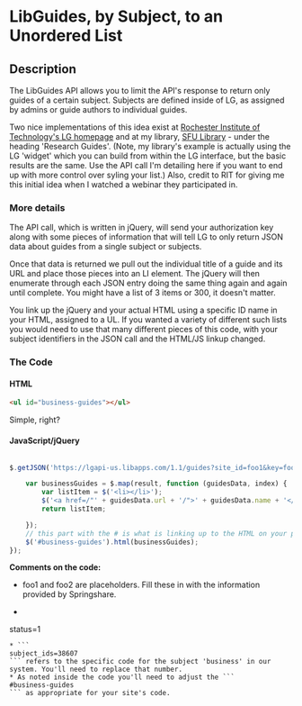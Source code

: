 # LibGuides, by Subject, to an Unordered List

## Description

The LibGuides API allows you to limit the API's response to return only guides of a certain subject. Subjects are defined inside of LG, as assigned by admins or guide authors to individual guides.

Two nice implementations of this idea exist at [Rochester Institute of Technology's LG homepage](http://infoguides.rit.edu/) and at my library, [SFU Library](library.francis.edu) - under the heading 'Research Guides'. (Note, my library's example is actually using the LG 'widget' which you can build from within the LG interface, but the basic results are the same. Use the API call I'm detailing here if you want to end up with more control over syling your list.) Also, credit to RIT for giving me this initial idea when I watched a webinar they participated in.

### More details

The API call, which is written in jQuery, will send your authorization key along with some pieces of information that will tell LG to only return JSON data about guides from a single subject or subjects.

Once that data is returned we pull out the individual title of a guide and its URL and place those pieces into an LI element. The jQuery will then enumerate through each JSON entry doing the same thing again and again until complete. You might have a list of 3 items or 300, it doesn't matter.

You link up the jQuery and your actual HTML using a specific ID name in your HTML, assigned to a UL. If you wanted a variety of different such lists you would need to use that many different pieces of this code, with your subject identifiers in the JSON call and the HTML/JS linkup changed.

### The Code

#### HTML

```html
<ul id="business-guides"></ul>
```
Simple, right?

#### JavaScript/jQuery

```javascript

$.getJSON('https://lgapi-us.libapps.com/1.1/guides?site_id=foo1&key=foo2&status=1&subject_ids=38607', function (result) {

    var businessGuides = $.map(result, function (guidesData, index) {
        var listItem = $('<li></li>');
        $('<a href=/"' + guidesData.url + '/">' + guidesData.name + '</a>').appendTo(listItem);
        return listItem;

    });
    // this part with the # is what is linking up to the HTML on your page - so the JS knows where to put your list of guides.
    $('#business-guides').html(businessGuides);
});
```
**Comments on the code:**

* foo1 and foo2 are placeholders. Fill these in with the information provided by Springshare.
* ```
status=1
``` refers to published guides.
* ```
subject_ids=38607
``` refers to the specific code for the subject 'business' in our system. You'll need to replace that number.
* As noted inside the code you'll need to adjust the ```
#business-guides
``` as appropriate for your site's code.


